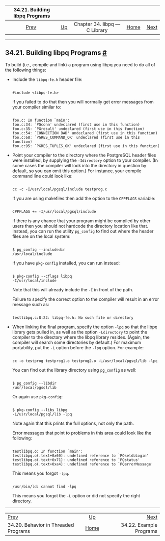 

|                    34.21. Building libpq Programs                    |                                                  |                               |                                                       |                                                       |
| :------------------------------------------------------------------: | :----------------------------------------------- | :---------------------------: | ----------------------------------------------------: | ----------------------------------------------------: |
| [Prev](libpq-threading.html "34.20. Behavior in Threaded Programs")  | [Up](libpq.html "Chapter 34. libpq — C Library") | Chapter 34. libpq — C Library | [Home](index.html "PostgreSQL 17devel Documentation") |  [Next](libpq-example.html "34.22. Example Programs") |

***

## 34.21. Building libpq Programs [#](#LIBPQ-BUILD)

To build (i.e., compile and link) a program using libpq you need to do all of the following things:

* Include the `libpq-fe.h` header file:

    ```

    #include <libpq-fe.h>
    ```

    If you failed to do that then you will normally get error messages from your compiler similar to:

    ```

    foo.c: In function `main':
    foo.c:34: `PGconn' undeclared (first use in this function)
    foo.c:35: `PGresult' undeclared (first use in this function)
    foo.c:54: `CONNECTION_BAD' undeclared (first use in this function)
    foo.c:68: `PGRES_COMMAND_OK' undeclared (first use in this function)
    foo.c:95: `PGRES_TUPLES_OK' undeclared (first use in this function)
    ```

* Point your compiler to the directory where the PostgreSQL header files were installed, by supplying the `-Idirectory` option to your compiler. (In some cases the compiler will look into the directory in question by default, so you can omit this option.) For instance, your compile command line could look like:

    ```

    cc -c -I/usr/local/pgsql/include testprog.c
    ```

    If you are using makefiles then add the option to the `CPPFLAGS` variable:

    ```

    CPPFLAGS += -I/usr/local/pgsql/include
    ```

    If there is any chance that your program might be compiled by other users then you should not hardcode the directory location like that. Instead, you can run the utility `pg_config` to find out where the header files are on the local system:

    ```

    $ pg_config --includedir
    /usr/local/include
    ```

    If you have `pkg-config` installed, you can run instead:

    ```

    $ pkg-config --cflags libpq
    -I/usr/local/include
    ```

    Note that this will already include the `-I` in front of the path.

    Failure to specify the correct option to the compiler will result in an error message such as:

    ```

    testlibpq.c:8:22: libpq-fe.h: No such file or directory
    ```

* When linking the final program, specify the option `-lpq` so that the libpq library gets pulled in, as well as the option `-Ldirectory` to point the compiler to the directory where the libpq library resides. (Again, the compiler will search some directories by default.) For maximum portability, put the `-L` option before the `-lpq` option. For example:

    ```

    cc -o testprog testprog1.o testprog2.o -L/usr/local/pgsql/lib -lpq
    ```

    You can find out the library directory using `pg_config` as well:

    ```

    $ pg_config --libdir
    /usr/local/pgsql/lib
    ```

    Or again use `pkg-config`:

    ```

    $ pkg-config --libs libpq
    -L/usr/local/pgsql/lib -lpq
    ```

    Note again that this prints the full options, not only the path.

    Error messages that point to problems in this area could look like the following:

    ```

    testlibpq.o: In function `main':
    testlibpq.o(.text+0x60): undefined reference to `PQsetdbLogin'
    testlibpq.o(.text+0x71): undefined reference to `PQstatus'
    testlibpq.o(.text+0xa4): undefined reference to `PQerrorMessage'
    ```

    This means you forgot `-lpq`.

    ```

    /usr/bin/ld: cannot find -lpq
    ```

    This means you forgot the `-L` option or did not specify the right directory.

***

|                                                                      |                                                       |                                                       |
| :------------------------------------------------------------------- | :---------------------------------------------------: | ----------------------------------------------------: |
| [Prev](libpq-threading.html "34.20. Behavior in Threaded Programs")  |    [Up](libpq.html "Chapter 34. libpq — C Library")   |  [Next](libpq-example.html "34.22. Example Programs") |
| 34.20. Behavior in Threaded Programs                                 | [Home](index.html "PostgreSQL 17devel Documentation") |                               34.22. Example Programs |
